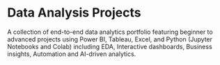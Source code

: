 # Data Analysis Projects
A collection of end-to-end data analytics portfolio featuring beginner to advanced projects using Power BI, Tableau, Excel, and Python (Jupyter Notebooks and Colab) including EDA, Interactive dashboards, Business insights, Automation and AI-driven analytics.
